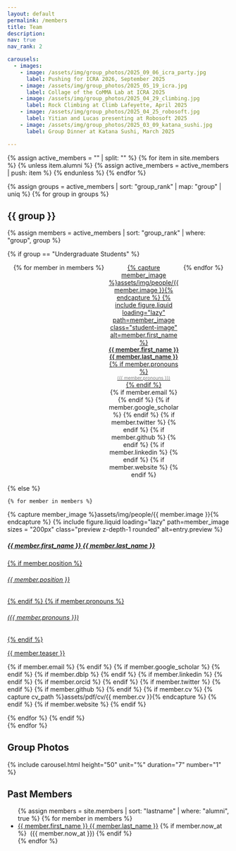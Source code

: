 ```yaml
---
layout: default
permalink: /members
title: Team
description:
nav: true
nav_rank: 2

carousels:
  - images:
    - image: /assets/img/group_photos/2025_09_06_icra_party.jpg
      label: Pushing for ICRA 2026, September 2025
    - image: /assets/img/group_photos/2025_05_19_icra.jpg
      label: Collage of the CoMMA Lab at ICRA 2025
    - image: /assets/img/group_photos/2025_04_29_climbing.jpg
      label: Rock Climbing at Climb Lafeyette, April 2025
    - image: /assets/img/group_photos/2025_04_25_robosoft.jpg
      label: Yitian and Lucas presenting at Robosoft 2025
    - image: /assets/img/group_photos/2025_03_09_katana_sushi.jpg
      label: Group Dinner at Katana Sushi, March 2025

---
```


<style>
.student-grid-tile {
    max-width: 160px;
    text-align: center;
}

.student-grid-tile .student-image {
    width: 150px;
    height: 150px;
    object-fit: cover;
    border-radius: 5%;
    margin-bottom: 5px;
}

.student-grid-tile .student-name {
    font-size: 0.85rem;
    font-weight: 600;
}

.student-grid-tile .student-subtitle {
    font-size: 0.65rem;
    color: grey;
}

.student-grid-tile .student-links {
    font-size: 0.75rem;
}

.student-grid-container {
    display: flex;
    flex-wrap: wrap;
    justify-content: center;
    gap: 10px;
}
</style>

{% assign active_members = "" | split: "" %}
{% for item in site.members %}
  {% unless item.alumni %}
    {% assign active_members = active_members | push: item %}
  {% endunless %}
{% endfor %}

{% assign groups = active_members | sort: "group_rank" | map: "group" | uniq %}
{% for group in groups %}

## {{ group }}

{% assign members = active_members | sort: "group_rank" | where: "group", group %}

{% if group == "Undergraduate Students" %}
<!-- Grid layout for undergraduate students -->
<div class="student-grid-container">
    {% for member in members %}
    <div class="student-grid-tile">
        <a href="{{ member.url }}">
            {% capture member_image %}assets/img/people/{{ member.image }}{% endcapture %}
            {% include figure.liquid loading="lazy" path=member_image class="student-image" alt=member.first_name %}
            <div class="student-name">{{ member.first_name }} {{ member.last_name }}</div>
            {% if member.pronouns %}<div class="student-subtitle">({{ member.pronouns }})</div>{% endif %}
        </a>
        <div>
            {% if member.email %}
                <a href="mailto:{{ member.email | encode_email }}" title="Email"><i class="fas fa-envelope"></i></a>
            {% endif %}
            {% if member.google_scholar %}
                <a href="https://scholar.google.com/citations?user={{ member.google_scholar }}" target="_blank"><i class="ai ai-google-scholar"></i></a>
            {% endif %}
            {% if member.twitter %}
                <a href="https://twitter.com/{{ member.twitter }}" target="_blank"><i class="fab fa-twitter"></i></a>
            {% endif %}
            {% if member.github %}
                <a href="https://github.com/{{ member.github }}" target="_blank" title="GitHub"><i class="fab fa-github"></i></a>
            {% endif %}
            {% if member.linkedin %}
                <a href="https://linkedin.com/in/{{ member.linkedin }}/" target="_blank" title="LinkedIn"><i class="fab fa-linkedin"></i></a>
            {% endif %}
            {% if member.website %}
                <a href="{{ member.website }}" target="_blank" title="Website"><i class="fas fa-globe"></i></a>
            {% endif %}
        </div>
    </div>
    {% endfor %}
</div>

{% else %}
<!-- Standard layout for other groups -->
    {% for member in members %}
<p style="margin-bottom:10px">
    <div class="card hoverable">
        <div class="row no-gutters">
            <div class="col-5 col-xs-3 col-sm-3 col-md-2">
            {% capture member_image %}assets/img/people/{{ member.image }}{% endcapture %}
            {%
                include figure.liquid
                loading="lazy"
                path=member_image
                sizes = "200px"
                class="preview z-depth-1 rounded"
                alt=entry.preview
             %}
            </div>
            <div class="team col-7 col-xs-9 col-sm-9 col-md-10">
                <div class="card-body">
                    <a href="{{ member.url }}">
                    <h5 class="card-title">{{ member.first_name }} {{ member.last_name }}</h5>
                    {% if member.position %}<h6 class="card-subtitle mb-2 text-muted">{{ member.position }}</h6>{% endif %}
                    {% if member.pronouns %}<h6 class="card-subtitle mb-2 text-muted">({{ member.pronouns }})</h6>{% endif %}
                    <p class="card-text">
                        {{ member.teaser }}
                    </p>
                    </a>
                    <div>
                    {% if member.email %}
                        <a href="mailto:{{ member.email | encode_email }}"><i class="fas fa-envelope"></i></a>
                    {% endif %}
                    {% if member.google_scholar %}
                        <a href="https://scholar.google.com/citations?user={{ member.google_scholar }}" target="_blank"><i class="ai ai-google-scholar"></i></a>
                    {% endif %}
                    {% if member.dblp %}
                        <a href="https://dblp.org/pid/{{ member.dblp }}.html" target="_blank"><i class="ai ai-dblp"></i></a>
                    {% endif %}
                    {% if member.linkedin %}
                        <a href="https://linkedin.com/in/{{ member.linkedin }}/" target="_blank"><i class="fab fa-linkedin"></i></a>
                    {% endif %}
                    {% if member.orcid %}
                        <a href="https://orcid.org/{{ member.orcid }}" target="_blank"><i class="fab fa-orcid"></i></a>
                    {% endif %}
                    {% if member.twitter %}
                        <a href="https://twitter.com/{{ member.twitter }}" target="_blank"><i class="fab fa-twitter"></i></a>
                    {% endif %}
                    {% if member.github %}
                        <a href="https://github.com/{{ member.github }}" target="_blank"><i class="fab fa-github"></i></a>
                    {% endif %}
                    {% if member.cv %}
                    {% capture cv_path %}assets/pdf/cv/{{ member.cv }}{% endcapture %}
                        <a href="{{ cv_path | relative_url }}" target="_blank"><i class="ai ai-cv"></i></a>
                    {% endif %}
                    {% if member.website %}
                        <a href="{{ member.website }}" target="_blank"><i class="fas fa-globe"></i></a>
                    {% endif %}
                    </div>
                </div>
            </div>
        </div>
    </div>
    </p>
    {% endfor %}
{% endif %}
<br>
{% endfor %}

<h2>Group Photos</h2>
{% include carousel.html height="50" unit="%" duration="7" number="1" %}

<br>
<h2>Past Members</h2>

<ul>
{% assign members = site.members | sort: "lastname" | where: "alumni", true %}
{% for member in members %}
<li>
<a href="{{member.url}}">{{ member.first_name }} {{ member.last_name }}</a>
{% if member.now_at %}
&nbsp;({{ member.now_at }})
{% endif %}
</li>
{% endfor %}
<ul>
